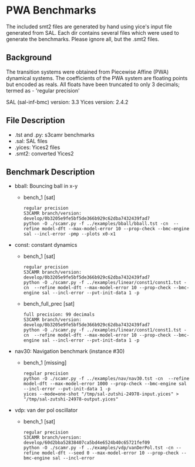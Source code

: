 # PWA Benchmarks

The included smt2 files are generated by hand using yice's input file
generated from SAL. Each dir contains several files which were used
to generate the benchmarks. Please ignore all, but the .smt2 files.

## Background

The transition systems were obtained from Piecewise Affine (PWA)
dynamical systems. The coefficients of the PWA system are floating
points but encoded as reals.
All floats have been truncated to only 3 decimals; termed as -
'regular precision'

SAL (sal-inf-bmc) version: 3.3
Yices version: 2.4.2


## File Description

- .tst and .py: s3camr benchmarks
- .sal: SAL files
- .yices: Yices2 files
- .smt2: converted Yices2


## Benchmark Description


- bball:
    Bouncing ball in x-y

    - bench_1 [sat]

        ```
        regular precision
        S3CAMR branch/version: develop/0b3205e9fe5bf5de366b929c62dba7432439fad7
        python -O ./scamr.py -f ../examples/bball/bball.tst -cn  --refine model-dft --max-model-error 10 --prop-check --bmc-engine sal --incl-error -pmp --plots x0-x1
        ```

- const:
    constant dynamics

    - bench_1 [sat]

        ```
        regular precision
        S3CAMR branch/version: develop/0b3205e9fe5bf5de366b929c62dba7432439fad7
        python -O ./scamr.py -f ../examples/linear/const1/const1.tst -cn  --refine model-dft --max-model-error 10 --prop-check --bmc-engine sal --incl-error --pvt-init-data 1 -p
        ```

    - bench_full_prec [sat]

        ```
        full precision: 99 decimals
        S3CAMR branch/version: develop/0b3205e9fe5bf5de366b929c62dba7432439fad7
        python -O ./scamr.py -f ../examples/linear/const1/const1.tst -cn  --refine model-dft --max-model-error 10 --prop-check --bmc-engine sal --incl-error --pvt-init-data 1 -p
        ```

- nav30:
    Navigation benchmark (instance #30)

    - bench_1 [missing]

        ```
        regular precision
        python -O ./scamr.py -f ../examples/nav/nav30.tst -cn  --refine model-dft --max-model-error 1000 --prop-check --bmc-engine sal --incl-error --pvt-init-data 1 -p
        yices --mode=one-shot "/tmp/sal-zutshi-24978-input.yices" > "/tmp/sal-zutshi-24978-output.yices"
        ```

- vdp:
    van der pol oscillator

    - bench_1 [sat]

        ```
        regular precision
        S3CAMR branch/version: develop/60d2bba52838407ca5bd4e6524b40c65721fef09
        python -O ./scamr.py -f ../examples/vdp/vanDerPol.tst -cn --refine model-dft --seed 0 --max-model-error 10 --prop-check --bmc-engine sal --incl-error
        ```
